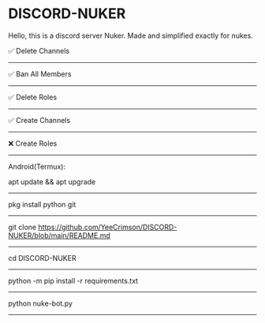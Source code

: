 # DISCORD-NUKER
Hello, this is a discord server Nuker. Made and simplified exactly for nukes.

 ✅ Delete Channels
____________________________________________________________
 ✅ Ban All Members
____________________________________________________________
 ✅ Delete Roles
____________________________________________________________
 ✅ Create Channels
____________________________________________________________
 ❌ Create Roles
____________________________________________________________

Android(Termux):

apt update && apt upgrade
____________________________________________________________

pkg install python git
____________________________________________________________

git clone https://github.com/YeeCrimson/DISCORD-NUKER/blob/main/README.md
____________________________________________________________

cd DISCORD-NUKER
____________________________________________________________
python -m pip install -r requirements.txt
____________________________________________________________
python nuke-bot.py
____________________________________________________________
